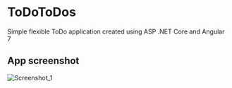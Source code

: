 # ToDoToDos
Simple flexible ToDo application created using ASP .NET Core and Angular 7

## App screenshot
![Screenshot_1](https://user-images.githubusercontent.com/38386015/56188007-04183180-602d-11e9-9ac1-00cc204bba91.png)
